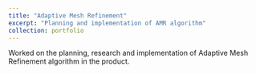 ```yaml
---
title: "Adaptive Mesh Refinement"
excerpt: "Planning and implementation of AMR algorithm"
collection: portfolio
---
```


Worked on the planning, research and implementation of Adaptive Mesh Refinement algorithm in the product.
